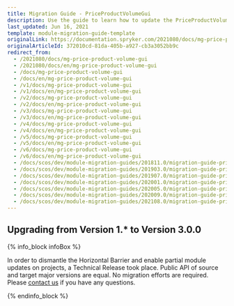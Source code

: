 ```yaml
---
title: Migration Guide - PriceProductVolumeGui
description: Use the guide to learn how to update the PriceProductVolumeGui module to a newer version.
last_updated: Jun 16, 2021
template: module-migration-guide-template
originalLink: https://documentation.spryker.com/2021080/docs/mg-price-product-volume-gui
originalArticleId: 372010cd-81da-405b-a927-cb3a3052bb9c
redirect_from:
  - /2021080/docs/mg-price-product-volume-gui
  - /2021080/docs/en/mg-price-product-volume-gui
  - /docs/mg-price-product-volume-gui
  - /docs/en/mg-price-product-volume-gui
  - /v1/docs/mg-price-product-volume-gui
  - /v1/docs/en/mg-price-product-volume-gui
  - /v2/docs/mg-price-product-volume-gui
  - /v2/docs/en/mg-price-product-volume-gui
  - /v3/docs/mg-price-product-volume-gui
  - /v3/docs/en/mg-price-product-volume-gui
  - /v4/docs/mg-price-product-volume-gui
  - /v4/docs/en/mg-price-product-volume-gui
  - /v5/docs/mg-price-product-volume-gui
  - /v5/docs/en/mg-price-product-volume-gui
  - /v6/docs/mg-price-product-volume-gui
  - /v6/docs/en/mg-price-product-volume-gui
  - /docs/scos/dev/module-migration-guides/201811.0/migration-guide-priceproductvolumegui.html
  - /docs/scos/dev/module-migration-guides/201903.0/migration-guide-priceproductvolumegui.html
  - /docs/scos/dev/module-migration-guides/201907.0/migration-guide-priceproductvolumegui.html
  - /docs/scos/dev/module-migration-guides/202001.0/migration-guide-priceproductvolumegui.html
  - /docs/scos/dev/module-migration-guides/202005.0/migration-guide-priceproductvolumegui.html
  - /docs/scos/dev/module-migration-guides/202009.0/migration-guide-priceproductvolumegui.html
  - /docs/scos/dev/module-migration-guides/202108.0/migration-guide-priceproductvolumegui.html
---
```


## Upgrading from Version 1.* to Version 3.0.0

{% info_block infoBox %}

In order to dismantle the Horizontal Barrier and enable partial module updates on projects, a Technical Release took place. Public API of source and target major versions are equal. No migration efforts are required. Please [contact us](https://spryker.com/en/support/) if you have any questions.

{% endinfo_block %}
